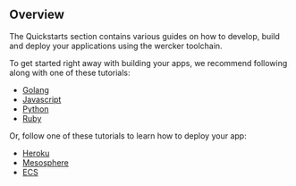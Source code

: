 ## Overview
The Quickstarts section contains various guides on how to develop, build and
deploy your applications using the wercker toolchain.

To get started right away with building your apps, we recommend following along
with one of these tutorials:
* [Golang](/quickstarts/building/golang.html)
* [Javascript](/quickstarts/building/javascript.html)
* [Python](/quickstarts/building/python.html)
* [Ruby](/quickstarts/building/ruby.html)

Or, follow one of these tutorials to learn how to deploy your app:

* [Heroku](/quickstarts/deployment/heroku.html)
* [Mesosphere](/quickstarts/deployment/mesosphere.html)
* [ECS](/quickstarts/deployment/ECS.html)
